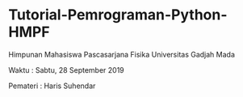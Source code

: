 # Tutorial-Pemrograman-Python-HMPF
Himpunan Mahasiswa Pascasarjana Fisika
Universitas Gadjah Mada

Waktu : Sabtu, 28 September 2019

Pemateri : Haris Suhendar
